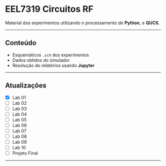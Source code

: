 # EEL7319 Circuitos RF

Material dos experimentos utilizando o processamento de **Python**, e **QUCS**.

---
## Conteúdo

* Esquemáticos `.sch` dos experimentos
* Dados obtidos do simulador
* Resolução do relatórios usando **Jupyter**

---
## Atualizações

- [x] Lab 01
- [ ] Lab 02
- [ ] Lab 03
- [ ] Lab 04
- [ ] Lab 05
- [ ] Lab 06
- [ ] Lab 07
- [ ] Lab 08
- [ ] Lab 09
- [ ] Lab 10
- [ ] Projeto Final

---
 

